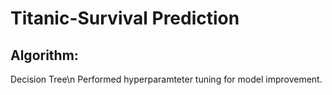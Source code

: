 # Titanic-Survival Prediction 
## Algorithm:
   Decision Tree\n
   Performed hyperparamteter tuning for model improvement.
